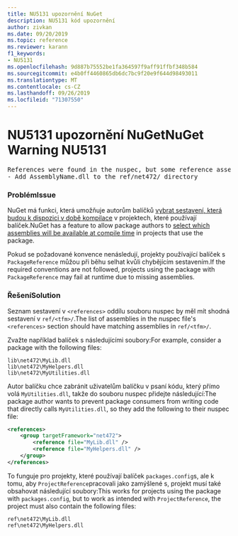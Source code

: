 ```yaml
---
title: NU5131 upozornění NuGet
description: NU5131 kód upozornění
author: zivkan
ms.date: 09/20/2019
ms.topic: reference
ms.reviewer: karann
f1_keywords:
- NU5131
ms.openlocfilehash: 9d887b75552be1fa364597f9aff91ffbf348b584
ms.sourcegitcommit: e4b0ff4460865db6dc7bc9f20e9f644d98493011
ms.translationtype: MT
ms.contentlocale: cs-CZ
ms.lasthandoff: 09/26/2019
ms.locfileid: "71307550"
---
```

# <a name="nuget-warning-nu5131"></a><span data-ttu-id="e671e-103">NU5131 upozornění NuGet</span><span class="sxs-lookup"><span data-stu-id="e671e-103">NuGet Warning NU5131</span></span>

<pre>References were found in the nuspec, but some reference assemblies were not found in both the nuspec and ref folder. Add the following reference assemblies:
- Add AssemblyName.dll to the ref/net472/ directory</pre>

### <a name="issue"></a><span data-ttu-id="e671e-104">Problém</span><span class="sxs-lookup"><span data-stu-id="e671e-104">Issue</span></span>

<span data-ttu-id="e671e-105">NuGet má funkci, která umožňuje autorům balíčků [vybrat sestavení, která budou k dispozici v době kompilace](https://docs.microsoft.com/en-gb/nuget/create-packages/select-assemblies-referenced-by-projects) v projektech, které používají balíček.</span><span class="sxs-lookup"><span data-stu-id="e671e-105">NuGet has a feature to allow package authors to [select which assemblies will be available at compile time](https://docs.microsoft.com/en-gb/nuget/create-packages/select-assemblies-referenced-by-projects) in projects that use the package.</span></span>

<span data-ttu-id="e671e-106">Pokud se požadované konvence nenásledují, projekty používající balíček s `PackageReference` můžou při běhu selhat kvůli chybějícím sestavením.</span><span class="sxs-lookup"><span data-stu-id="e671e-106">If the required conventions are not followed, projects using the package with `PackageReference` may fail at runtime due to missing assemblies.</span></span>

### <a name="solution"></a><span data-ttu-id="e671e-107">Řešení</span><span class="sxs-lookup"><span data-stu-id="e671e-107">Solution</span></span>

<span data-ttu-id="e671e-108">Seznam sestavení v `<references>` oddílu souboru nuspec by měl mít shodná sestavení v `ref/<tfm>/`.</span><span class="sxs-lookup"><span data-stu-id="e671e-108">The list of assemblies in the nuspec file's `<references>` section should have matching assemblies in `ref/<tfm>/`.</span></span>

<span data-ttu-id="e671e-109">Zvažte například balíček s následujícími soubory:</span><span class="sxs-lookup"><span data-stu-id="e671e-109">For example, consider a package with the following files:</span></span>

```text
lib\net472\MyLib.dll
lib\net472\MyHelpers.dll
lib\net472\MyUtilities.dll
```

<span data-ttu-id="e671e-110">Autor balíčku chce zabránit uživatelům balíčku v psaní kódu, který přímo volá `MyUtilities.dll`, takže do souboru nuspec přidejte následující:</span><span class="sxs-lookup"><span data-stu-id="e671e-110">The package author wants to prevent package consumers from writing code that directly calls `MyUtilities.dll`, so they add the following to their nuspec file:</span></span>

```xml
<references>
    <group targetFramework="net472">
        <reference file="MyLib.dll" />
        <reference file="MyHelpers.dll" />
    </group>
</references>
```

<span data-ttu-id="e671e-111">To funguje pro projekty, které používají balíček `packages.config`s, ale k tomu, aby `ProjectReference`pracovali jako zamýšlené s, projekt musí také obsahovat následující soubory:</span><span class="sxs-lookup"><span data-stu-id="e671e-111">This works for projects using the package with `packages.config`, but to work as intended with `ProjectReference`, the project must also contain the following files:</span></span>

```text
ref\net472\MyLib.dll
ref\net472\MyHelpers.dll
```
